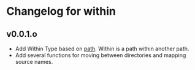 # Changelog for within

## v0.0.1.o

* Add Within Type based on [path](https://hackage.haskell.org/package/path).
Within is a path within another path.
* Add several functions for moving between directories and mapping source
  names.
